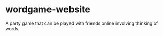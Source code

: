 # wordgame-website
A party game that can be played with friends online involving thinking of words.
